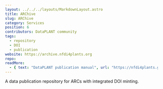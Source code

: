 ```yaml
---
layout: ../../../layouts/MarkdownLayout.astro
title: ARChive
slug: ARChive
category: Services
position: 6
contributors: DataPLANT community
tags: 
  - repository
  - DOI
  - publication
website: https://archive.nfdi4plants.org
repo: 
readMore:
  - { text: "DataPLANT publication manual", url: "https://nfdi4plants.github.io/nfdi4plants.knowledgebase/datahub/data-publications/" }
---
```


A data publication repository for ARCs with integrated DOI minting.
